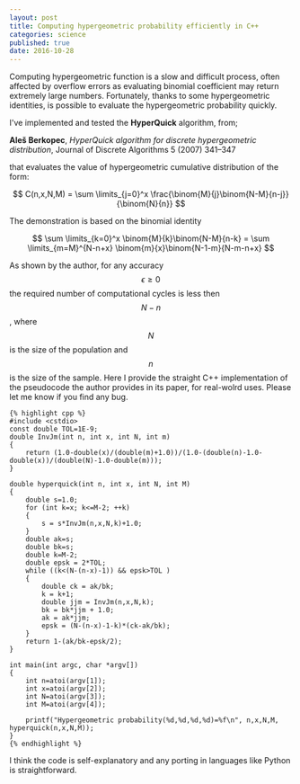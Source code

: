 ```yaml
---
layout: post
title: Computing hypergeometric probability efficiently in C++
categories: science
published: true
date: 2016-10-28
---
```


Computing hypergeometric function is a slow and difficult process, often affected by overflow errors as evaluating binomial coefficient may return extremely large numbers.
Fortunately, thanks to some hypergeometric identities, is possible to evaluate the hypergeometric probability quickly.

I've implemented and tested the **HyperQuick** algorithm, from;

**Aleš Berkopec**, *HyperQuick algorithm for discrete hypergeometric distribution*, Journal of Discrete Algorithms 5 (2007) 341–347

that evaluates the value of hypergeometric cumulative distribution of the form:

$$
C(n,x,N,M) = \sum \limits_{j=0}^x \frac{\binom{M}{j}\binom{N-M}{n-j}}{\binom{N}{n}}
$$

The demonstration is based on the binomial identity

$$
\sum \limits_{k=0}^x \binom{M}{k}\binom{N-M}{n-k} =
\sum \limits_{m=M}^{N-n+x} \binom{m}{x}\binom{N-1-m}{N-m-n+x}
$$

As shown by the author, for any accuracy $$\epsilon \geq 0$$ the required number of computational cycles is less then $$N-n$$, where $$N$$ is the size of the population and $$n$$ is the size of the sample.
Here I provide the straight C++ implementation of the pseudocode the author provides in its paper, for real-wolrd uses.
Please let me know if you find any bug.

    {% highlight cpp %}
    #include <cstdio>
    const double TOL=1E-9;
    double InvJm(int n, int x, int N, int m)
    {
        return (1.0-double(x)/(double(m)+1.0))/(1.0-(double(n)-1.0-double(x))/(double(N)-1.0-double(m)));
    }

    double hyperquick(int n, int x, int N, int M)
    {
        double s=1.0;
        for (int k=x; k<=M-2; ++k)
        {
            s = s*InvJm(n,x,N,k)+1.0;
        }
        double ak=s;
        double bk=s;
        double k=M-2;
        double epsk = 2*TOL;
        while ((k<(N-(n-x)-1)) && epsk>TOL )
        {
            double ck = ak/bk;
            k = k+1;
            double jjm = InvJm(n,x,N,k);
            bk = bk*jjm + 1.0;
            ak = ak*jjm;
            epsk = (N-(n-x)-1-k)*(ck-ak/bk);
        }
        return 1-(ak/bk-epsk/2);
    }

    int main(int argc, char *argv[])
    {
        int n=atoi(argv[1]);
        int x=atoi(argv[2]);
        int N=atoi(argv[3]);
        int M=atoi(argv[4]);

        printf("Hypergeometric probability(%d,%d,%d,%d)=%f\n", n,x,N,M, hyperquick(n,x,N,M));
    }
    {% endhighlight %}

I think the code is self-explanatory and any porting in languages like Python is straightforward.
